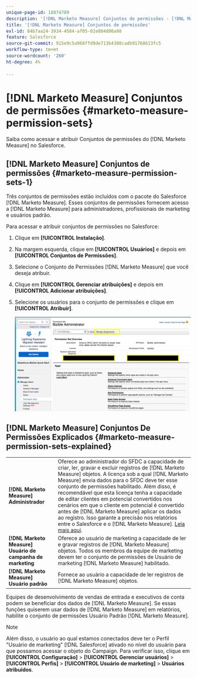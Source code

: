 ```yaml
---
unique-page-id: 18874789
description: '[!DNL Marketo Measure] Conjuntos de permissões - [!DNL Marketo Measure]'
title: '[!DNL Marketo Measure] Conjuntos de permissões'
exl-id: 84b7aa24-3934-4584-af05-02e804d00a98
feature: Salesforce
source-git-commit: 915e9c5a968ffd9de713b4308cadb91768613fc5
workflow-type: tm+mt
source-wordcount: '260'
ht-degree: 4%

---
```


# [!DNL Marketo Measure] Conjuntos de permissões {#marketo-measure-permission-sets}

Saiba como acessar e atribuir Conjuntos de permissões do [!DNL Marketo Measure] no Salesforce.

## [!DNL Marketo Measure] Conjuntos de permissões {#marketo-measure-permission-sets-1}

Três conjuntos de permissões estão incluídos com o pacote do Salesforce [!DNL Marketo Measure]. Esses conjuntos de permissões fornecem acesso a [!DNL Marketo Measure] para administradores, profissionais de marketing e usuários padrão.

Para acessar e atribuir conjuntos de permissões no Salesforce:

1. Clique em **[!UICONTROL Instalação]**.
1. Na margem esquerda, clique em **[!UICONTROL Usuários]** e depois em **[!UICONTROL Conjuntos de Permissões]**.
1. Selecione o Conjunto de Permissões [!DNL Marketo Measure] que você deseja atribuir.
1. Clique em **[!UICONTROL Gerenciar atribuições]** e depois em **[!UICONTROL Adicionar atribuições]**.
1. Selecione os usuários para o conjunto de permissões e clique em **[!UICONTROL Atribuir]**.

   ![](assets/1-5.png)

## [!DNL Marketo Measure] Conjuntos De Permissões Explicados {#marketo-measure-permission-sets-explained}

<table> 
 <tbody> 
  <tr> 
   <td><span><strong>[!DNL Marketo Measure] Administrador</strong></span></td> 
   <td><span>Oferece ao administrador do SFDC a capacidade de criar, ler, gravar e excluir registros de [!DNL Marketo Measure] objetos. A licença sob a qual [!DNL Marketo Measure] envia dados para o SFDC deve ter esse conjunto de permissões habilitado. Além disso, é recomendável que esta licença tenha a capacidade de editar clientes em potencial convertidos nos cenários em que o cliente em potencial é convertido antes de [!DNL Marketo Measure] aplicar os dados ao registro. Isso garante a precisão nos relatórios entre o Salesforce e o [!DNL Marketo Measure]. <a href="https://help.salesforce.com/articleView?id=release-notes.rn_sales_leads_view_converted.htm&amp;type=5&amp;release=206&amp;language=en_us">Leia mais aqui</a>.</span></td> 
  </tr> 
  <tr> 
   <td><span><strong>[!DNL Marketo Measure] Usuário de campanha de marketing</strong></span></td> 
   <td><span>Oferece ao usuário de marketing a capacidade de ler e gravar registros de [!DNL Marketo Measure] objetos. Todos os membros da equipe de marketing devem ter o conjunto de permissões de Usuário de marketing [!DNL Marketo Measure] habilitado. <br></span></td> 
  </tr> 
  <tr> 
   <td><span><strong>[!DNL Marketo Measure] Usuário padrão</strong></span></td> 
   <td><span>Fornece ao usuário a capacidade de ler registros de [!DNL Marketo Measure] objetos.</span></td> 
  </tr> 
 </tbody> 
</table>

Equipes de desenvolvimento de vendas de entrada e executivos de conta podem se beneficiar dos dados de [!DNL Marketo Measure]. Se essas funções quiserem usar dados de [!DNL Marketo Measure] em relatórios, habilite o conjunto de permissões Usuário Padrão [!DNL Marketo Measure].

>[!NOTE]
>
>Além disso, o usuário ao qual estamos conectados deve ter o Perfil &quot;Usuário de marketing&quot; [!DNL Salesforce] ativado no nível do usuário para que possamos acessar o objeto do Campaign. Para verificar isso, clique em **[!UICONTROL Configuração]** > **[!UICONTROL Gerenciar usuários]** > **[!UICONTROL Perfis]** > **[!UICONTROL Usuário de marketing]** > **Usuários atribuídos**.
